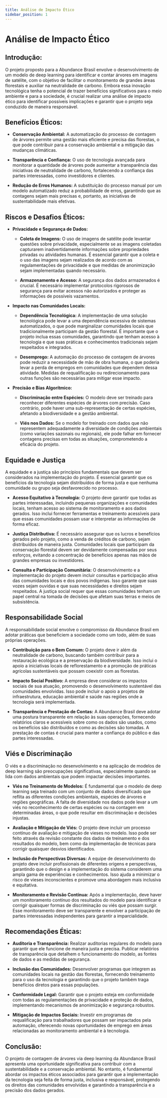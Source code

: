 ```yaml
---
title: Análise de Impacto Ético
sidebar_position: 1
---
```


# **Análise de Impacto Ético**

## **Introdução:**

O projeto proposto para a Abundance Brasil envolve o desenvolvimento de um modelo de deep learning para identificar e contar árvores em imagens de satélite, com o objetivo de facilitar o monitoramento de grandes áreas florestais e auxiliar na neutralidade de carbono. Embora essa inovação tecnológica tenha o potencial de trazer benefícios significativos para o meio ambiente e para a sociedade, é crucial realizar uma análise de impacto ético para identificar possíveis implicações e garantir que o projeto seja conduzido de maneira responsável.

## **Benefícios Éticos:**

- **Conservação Ambiental:** A automatização do processo de contagem de árvores permite uma gestão mais eficiente e precisa das florestas, o que pode contribuir para a conservação ambiental e a mitigação das mudanças climáticas.
  
- **Transparência e Confiança:** O uso de tecnologia avançada para monitorar a quantidade de árvores pode aumentar a transparência das iniciativas de neutralidade de carbono, fortalecendo a confiança das partes interessadas, como investidores e clientes.

- **Redução de Erros Humanos:** A substituição do processo manual por um modelo automatizado reduz a probabilidade de erros, garantindo que as contagens sejam mais precisas e, portanto, as iniciativas de sustentabilidade mais efetivas.

## **Riscos e Desafios Éticos:**

- **Privacidade e Segurança de Dados:**
  - **Coleta de Imagens:** O uso de imagens de satélite pode levantar questões sobre privacidade, especialmente se as imagens coletadas capturarem inadvertidamente informações sobre propriedades privadas ou atividades humanas. É essencial garantir que a coleta e o uso das imagens sejam realizados de acordo com as regulamentações de privacidade e que medidas de anonimização sejam implementadas quando necessário.
  
  - **Armazenamento e Acesso:** A segurança dos dados armazenados é crucial. É necessário implementar protocolos rigorosos de segurança para evitar acessos não autorizados e proteger as informações de possíveis vazamentos.

- **Impacto nas Comunidades Locais:**
  - **Dependência Tecnológica:** A implementação de uma solução tecnológica pode levar a uma dependência excessiva de sistemas automatizados, o que pode marginalizar comunidades locais que tradicionalmente participam da gestão florestal. É importante que o projeto inclua essas comunidades, garantindo que tenham acesso à tecnologia e que suas práticas e conhecimentos tradicionais sejam respeitados e integrados.

  - **Desemprego:** A automação do processo de contagem de árvores pode reduzir a necessidade de mão de obra humana, o que poderia levar a perda de empregos em comunidades que dependem dessa atividade. Medidas de requalificação ou redirecionamento para outras funções são necessárias para mitigar esse impacto.

- **Precisão e Bias Algorítmico:**
  - **Discriminação entre Espécies:** O modelo deve ser treinado para reconhecer diferentes espécies de árvores com precisão. Caso contrário, pode haver uma sub-representação de certas espécies, afetando a biodiversidade e a gestão ambiental.
  
  - **Viés nos Dados:** Se o modelo for treinado com dados que não representem adequadamente a diversidade de condições ambientais (como variações sazonais ou regionais), ele pode falhar em fornecer contagens precisas em todas as situações, comprometendo a eficácia do projeto.

## **Equidade e Justiça**

A equidade e a justiça são princípios fundamentais que devem ser considerados na implementação do projeto. É essencial garantir que os benefícios da tecnologia sejam distribuídos de forma justa e que nenhuma comunidade ou grupo seja desfavorecido no processo.

- **Acesso Equitativo à Tecnologia:** O projeto deve garantir que todas as partes interessadas, incluindo pequenas organizações e comunidades locais, tenham acesso ao sistema de monitoramento e aos dados gerados. Isso inclui fornecer ferramentas e treinamento acessíveis para que essas comunidades possam usar e interpretar as informações de forma eficaz.

- **Justiça Distributiva:** É necessário assegurar que os lucros e benefícios gerados pelo projeto, como a venda de créditos de carbono, sejam distribuídos de maneira justa. Comunidades locais que participam da conservação florestal devem ser devidamente compensadas por seus esforços, evitando a concentração de benefícios apenas nas mãos de grandes empresas ou investidores.

- **Consulta e Participação Comunitária:** O desenvolvimento e a implementação do projeto devem incluir consultas e participação ativa das comunidades locais e dos povos indígenas. Isso garante que suas vozes sejam ouvidas e que suas necessidades e direitos sejam respeitados. A justiça social requer que essas comunidades tenham um papel central na tomada de decisões que afetam suas terras e meios de subsistência.

## **Responsabilidade Social**

A responsabilidade social envolve o compromisso da Abundance Brasil em adotar práticas que beneficiem a sociedade como um todo, além de suas próprias operações.

- **Contribuição para o Bem Comum:** O projeto deve ir além da neutralidade de carbono, buscando também contribuir para a restauração ecológica e a preservação da biodiversidade. Isso inclui o apoio a iniciativas locais de reflorestamento e a promoção de práticas agrícolas sustentáveis que possam coexistir com as florestas.

- **Impacto Social Positivo:** A empresa deve considerar os impactos sociais de sua atuação, promovendo o desenvolvimento sustentável das comunidades envolvidas. Isso pode incluir o apoio a projetos de infraestrutura, educação ambiental e saúde nas regiões onde a tecnologia será implementada.

- **Transparência e Prestação de Contas:** A Abundance Brasil deve adotar uma postura transparente em relação às suas operações, fornecendo relatórios claros e acessíveis sobre como os dados são usados, como os benefícios são distribuídos e como as decisões são tomadas. A prestação de contas é crucial para manter a confiança do público e das partes interessadas.

## **Viés e Discriminação**

O viés e a discriminação no desenvolvimento e na aplicação de modelos de deep learning são preocupações significativas, especialmente quando se lida com dados ambientais que podem impactar decisões importantes.

- **Viés no Treinamento de Modelos:** É fundamental que o modelo de deep learning seja treinado com um conjunto de dados diversificado que reflita as diferentes condições ambientais, espécies de árvores e regiões geográficas. A falta de diversidade nos dados pode levar a um viés no reconhecimento de certas espécies ou na contagem em determinadas áreas, o que pode resultar em discriminação e decisões injustas.

- **Avaliação e Mitigação de Viés:** O projeto deve incluir um processo contínuo de avaliação e mitigação de vieses no modelo. Isso pode ser feito através da revisão constante dos dados de treinamento e dos resultados do modelo, bem como da implementação de técnicas para corrigir quaisquer desvios identificados.

- **Inclusão de Perspectivas Diversas:** A equipe de desenvolvimento do projeto deve incluir profissionais de diferentes origens e perspectivas, garantindo que o design e a implementação do sistema considerem uma ampla gama de experiências e conhecimentos. Isso ajuda a minimizar o risco de vieses inconscientes e promove uma abordagem mais inclusiva e equitativa.

- **Monitoramento e Revisão Contínua:** Após a implementação, deve haver um monitoramento contínuo dos resultados do modelo para identificar e corrigir quaisquer formas de discriminação ou viés que possam surgir. Esse monitoramento deve ser transparente e envolver a participação de partes interessadas independentes para garantir a imparcialidade.

## **Recomendações Éticas:**

- **Auditoria e Transparência:** Realizar auditorias regulares do modelo para garantir que ele funcione de maneira justa e precisa. Publicar relatórios de transparência que detalhem o funcionamento do modelo, as fontes de dados e as medidas de segurança.

- **Inclusão das Comunidades:** Desenvolver programas que integrem as comunidades locais na gestão das florestas, fornecendo treinamento para o uso da tecnologia e garantindo que o projeto também traga benefícios diretos para essas populações.

- **Conformidade Legal:** Garantir que o projeto esteja em conformidade com todas as regulamentações de privacidade e proteção de dados, implementando mecanismos de anonimização e segurança robustos.

- **Mitigação de Impactos Sociais:** Investir em programas de requalificação para trabalhadores que possam ser impactados pela automação, oferecendo novas oportunidades de emprego em áreas relacionadas ao monitoramento ambiental e à tecnologia.

## **Conclusão:**

O projeto de contagem de árvores via deep learning da Abundance Brasil apresenta uma oportunidade significativa para contribuir com a sustentabilidade e a conservação ambiental. No entanto, é fundamental abordar os impactos éticos associados para garantir que a implementação da tecnologia seja feita de forma justa, inclusiva e responsável, protegendo os direitos das comunidades envolvidas e garantindo a transparência e a precisão dos dados gerados.
